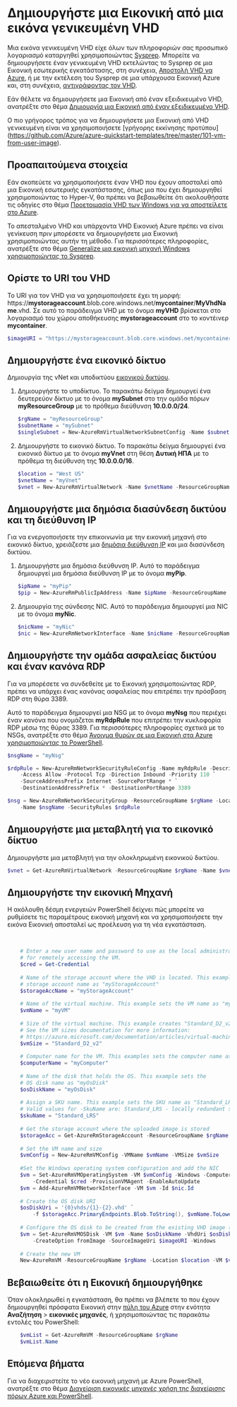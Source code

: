<properties
    pageTitle="Δημιουργία Εικονική από VHD γενικευμένη | Microsoft Azure"
    description="Μάθετε πώς μπορείτε να δημιουργήσετε μια εικονική μηχανή Windows από μια γενική εικόνα VHD χρησιμοποιώντας το Azure PowerShell, στο μοντέλο ανάπτυξης διαχείρισης πόρων."
    services="virtual-machines-windows"
    documentationCenter=""
    authors="cynthn"
    manager="timlt"
    editor=""
    tags="azure-resource-manager"/>

<tags
    ms.service="virtual-machines-windows"
    ms.workload="infrastructure-services"
    ms.tgt_pltfrm="vm-windows"
    ms.devlang="na"
    ms.topic="article"
    ms.date="10/10/2016"
    ms.author="cynthn"/>

# <a name="create-a-vm-from-a-generalized-vhd-image"></a>Δημιουργήστε μια Εικονική από μια εικόνα γενικευμένη VHD

Μια εικόνα γενικευμένη VHD είχε όλων των πληροφοριών σας προσωπικό λογαριασμό καταργηθεί χρησιμοποιώντας [Sysprep](virtual-machines-windows-generalize-vhd.md). Μπορείτε να δημιουργήσετε έναν γενικευμένη VHD εκτελώντας το Sysprep σε μια Εικονική εσωτερικής εγκατάστασης, στη συνέχεια, [Αποστολή VHD να Azure](virtual-machines-windows-upload-image.md), ή με την εκτέλεση του Sysprep σε μια υπάρχουσα Εικονική Azure και, στη συνέχεια, [αντιγράφοντας τον VHD](virtual-machines-windows-vhd-copy.md).

Εάν θέλετε να δημιουργήσετε μια Εικονική από έναν εξειδικευμένο VHD, ανατρέξτε στο θέμα [Δημιουργία μια Εικονική από έναν εξειδικευμένο VHD](virtual-machines-windows-create-vm-specialized.md).

Ο πιο γρήγορος τρόπος για να δημιουργήσετε μια Εικονική από VHD γενικευμένη είναι να χρησιμοποιήσετε [γρήγορης εκκίνησης προτύπου] (https://github.com/Azure/azure-quickstart-templates/tree/master/101-vm-from-user-image). 


## <a name="prerequisites"></a>Προαπαιτούμενα στοιχεία

Εάν σκοπεύετε να χρησιμοποιήσετε έναν VHD που έχουν αποσταλεί από μια Εικονική εσωτερικής εγκατάστασης, όπως μια που έχει δημιουργηθεί χρησιμοποιώντας το Hyper-V, θα πρέπει να βεβαιωθείτε ότι ακολουθήσατε τις οδηγίες στο θέμα [Προετοιμασία VHD των Windows για να αποστείλετε στο Azure](virtual-machines-windows-prepare-for-upload-vhd-image.md). 

Το απεσταλμένο VHD και υπάρχοντα VHD Εικονική Azure πρέπει να είναι γενίκευση πριν μπορέσετε να δημιουργήσετε μια Εικονική χρησιμοποιώντας αυτήν τη μέθοδο. Για περισσότερες πληροφορίες, ανατρέξτε στο θέμα [Generalize μια εικονική μηχανή Windows χρησιμοποιώντας το Sysprep](virtual-machines-windows-generalize-vhd.md). 


## <a name="set-the-uri-of-the-vhd"></a>Ορίστε το URI του VHD

Το URI για τον VHD για να χρησιμοποιήσετε έχει τη μορφή: https://**mystorageaccount**.blob.core.windows.net/**mycontainer**/**MyVhdName**.vhd. Σε αυτό το παράδειγμα VHD με το όνομα **myVHD** βρίσκεται στο λογαριασμό του χώρου αποθήκευσης **mystorageaccount** στο το κοντέινερ **mycontainer**.

```powershell
$imageURI = "https://mystorageaccount.blob.core.windows.net/mycontainer/myVhd.vhd"
```


## <a name="create-a-virtual-network"></a>Δημιουργήστε ένα εικονικό δίκτυο

Δημιουργία της vNet και υποδικτύου [εικονικού δικτύου](../virtual-network/virtual-networks-overview.md).


1. Δημιουργήστε το υποδίκτυο. Το παρακάτω δείγμα δημιουργεί ένα δευτερεύον δίκτυο με το όνομα **mySubnet** στο την ομάδα πόρων **myResourceGroup** με το πρόθεμα διεύθυνση **10.0.0.0/24**.  

    ```powershell
    $rgName = "myResourceGroup"
    $subnetName = "mySubnet"
    $singleSubnet = New-AzureRmVirtualNetworkSubnetConfig -Name $subnetName -AddressPrefix 10.0.0.0/24
    ```
      
2. Δημιουργήστε το εικονικό δίκτυο. Το παρακάτω δείγμα δημιουργεί ένα εικονικό δίκτυο με το όνομα **myVnet** στη θέση **Δυτική ΗΠΑ** με το πρόθεμα τη διεύθυνση της **10.0.0.0/16**.  

    ```powershell
    $location = "West US"
    $vnetName = "myVnet"
    $vnet = New-AzureRmVirtualNetwork -Name $vnetName -ResourceGroupName $rgName -Location $location -AddressPrefix 10.0.0.0/16 -Subnet $singleSubnet
    ```    
            
## <a name="create-a-public-ip-address-and-network-interface"></a>Δημιουργήστε μια δημόσια διασύνδεση δικτύου και τη διεύθυνση IP

Για να ενεργοποιήσετε την επικοινωνία με την εικονική μηχανή στο εικονικό δίκτυο, χρειάζεστε μια [δημόσια διεύθυνση IP](../virtual-network/virtual-network-ip-addresses-overview-arm.md) και μια διασύνδεση δικτύου.

1. Δημιουργήστε μια δημόσια διεύθυνση IP. Αυτό το παράδειγμα δημιουργεί μια δημόσια διεύθυνση IP με το όνομα **myPip**. 

    ```powershell
    $ipName = "myPip"
    $pip = New-AzureRmPublicIpAddress -Name $ipName -ResourceGroupName $rgName -Location $location -AllocationMethod Dynamic
    ```       

2. Δημιουργία της σύνδεσης NIC. Αυτό το παράδειγμα δημιουργεί μια NIC με το όνομα **myNic**. 

    ```powershell
    $nicName = "myNic"
    $nic = New-AzureRmNetworkInterface -Name $nicName -ResourceGroupName $rgName -Location $location -SubnetId $vnet.Subnets[0].Id -PublicIpAddressId $pip.Id
    ```

## <a name="create-the-network-security-group-and-an-rdp-rule"></a>Δημιουργήστε την ομάδα ασφαλείας δικτύου και έναν κανόνα RDP

Για να μπορέσετε να συνδεθείτε με το Εικονική χρησιμοποιώντας RDP, πρέπει να υπάρχει ένας κανόνας ασφαλείας που επιτρέπει την πρόσβαση RDP στη θύρα 3389. 

Αυτό το παράδειγμα δημιουργεί μια NSG με το όνομα **myNsg** που περιέχει έναν κανόνα που ονομάζεται **myRdpRule** που επιτρέπει την κυκλοφορία RDP μέσω της θύρας 3389. Για περισσότερες πληροφορίες σχετικά με το NSGs, ανατρέξτε στο θέμα [Άνοιγμα θυρών σε μια Εικονική στα Azure χρησιμοποιώντας το PowerShell](virtual-machines-windows-nsg-quickstart-powershell.md).

```powershell
$nsgName = "myNsg"

$rdpRule = New-AzureRmNetworkSecurityRuleConfig -Name myRdpRule -Description "Allow RDP" `
    -Access Allow -Protocol Tcp -Direction Inbound -Priority 110 `
    -SourceAddressPrefix Internet -SourcePortRange * `
    -DestinationAddressPrefix * -DestinationPortRange 3389

$nsg = New-AzureRmNetworkSecurityGroup -ResourceGroupName $rgName -Location $location `
    -Name $nsgName -SecurityRules $rdpRule
```


## <a name="create-a-variable-for-the-virtual-network"></a>Δημιουργήστε μια μεταβλητή για το εικονικό δίκτυο

Δημιουργήστε μια μεταβλητή για την ολοκληρωμένη εικονικού δικτύου. 

```powershell
$vnet = Get-AzureRmVirtualNetwork -ResourceGroupName $rgName -Name $vnetName
```

## <a name="create-the-vm"></a>Δημιουργήστε την εικονική Μηχανή

Η ακόλουθη δέσμη ενεργειών PowerShell δείχνει πώς μπορείτε να ρυθμίσετε τις παραμέτρους εικονική μηχανή και να χρησιμοποιήσετε την εικόνα Εικονική αποσταλεί ως προέλευση για τη νέα εγκατάσταση.

</br>


```powershell
    # Enter a new user name and password to use as the local administrator account 
    # for remotely accessing the VM.
    $cred = Get-Credential
    
    # Name of the storage account where the VHD is located. This example sets the 
    # storage account name as "myStorageAccount"
    $storageAccName = "myStorageAccount"
    
    # Name of the virtual machine. This example sets the VM name as "myVM".
    $vmName = "myVM"
    
    # Size of the virtual machine. This example creates "Standard_D2_v2" sized VM. 
    # See the VM sizes documentation for more information: 
    # https://azure.microsoft.com/documentation/articles/virtual-machines-windows-sizes/
    $vmSize = "Standard_D2_v2"
    
    # Computer name for the VM. This examples sets the computer name as "myComputer".
    $computerName = "myComputer"
    
    # Name of the disk that holds the OS. This example sets the 
    # OS disk name as "myOsDisk"
    $osDiskName = "myOsDisk"
    
    # Assign a SKU name. This example sets the SKU name as "Standard_LRS"
    # Valid values for -SkuName are: Standard_LRS - locally redundant storage, Standard_ZRS - zone redundant storage, Standard_GRS - geo redundant storage, Standard_RAGRS - read access geo redundant storage, Premium_LRS - premium locally redundant storage. 
    $skuName = "Standard_LRS"
    
    # Get the storage account where the uploaded image is stored
    $storageAcc = Get-AzureRmStorageAccount -ResourceGroupName $rgName -AccountName $storageAccName
    
    # Set the VM name and size
    $vmConfig = New-AzureRmVMConfig -VMName $vmName -VMSize $vmSize
    
    #Set the Windows operating system configuration and add the NIC
    $vm = Set-AzureRmVMOperatingSystem -VM $vmConfig -Windows -ComputerName $computerName `
        -Credential $cred -ProvisionVMAgent -EnableAutoUpdate
    $vm = Add-AzureRmVMNetworkInterface -VM $vm -Id $nic.Id
    
    # Create the OS disk URI
    $osDiskUri = '{0}vhds/{1}-{2}.vhd' `
        -f $storageAcc.PrimaryEndpoints.Blob.ToString(), $vmName.ToLower(), $osDiskName
    
    # Configure the OS disk to be created from the existing VHD image (-CreateOption fromImage).
    $vm = Set-AzureRmVMOSDisk -VM $vm -Name $osDiskName -VhdUri $osDiskUri `
        -CreateOption fromImage -SourceImageUri $imageURI -Windows
    
    # Create the new VM
    New-AzureRmVM -ResourceGroupName $rgName -Location $location -VM $vm
```

## <a name="verify-that-the-vm-was-created"></a>Βεβαιωθείτε ότι η Εικονική δημιουργήθηκε 

Όταν ολοκληρωθεί η εγκατάσταση, θα πρέπει να βλέπετε το που έχουν δημιουργηθεί πρόσφατα Εικονική στην [πύλη του Azure](https://portal.azure.com) στην ενότητα **Αναζήτηση** > **εικονικές μηχανές**, ή χρησιμοποιώντας τις παρακάτω εντολές του PowerShell:

```powershell
    $vmList = Get-AzureRmVM -ResourceGroupName $rgName
    $vmList.Name
```

## <a name="next-steps"></a>Επόμενα βήματα

Για να διαχειριστείτε το νέο εικονική μηχανή με Azure PowerShell, ανατρέξτε στο θέμα [Διαχείριση εικονικές μηχανές χρήση της διαχείρισης πόρων Azure και PowerShell](virtual-machines-windows-ps-manage.md).


